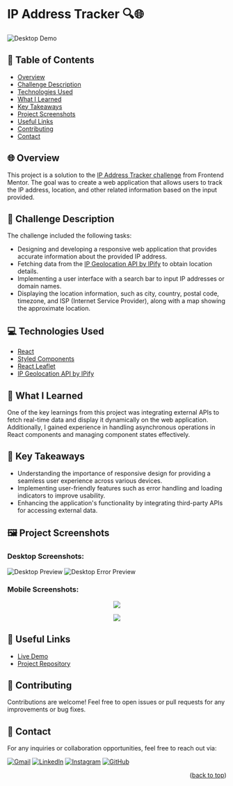 # IP Address Tracker 🔍🌐

![Desktop Demo](./demo/desktop.png)

## 📌 Table of Contents 

- [Overview](#-overview)
- [Challenge Description](#-challenge-description)
- [Technologies Used](#-technologies-used)
- [What I Learned](#-what-i-learned)
- [Key Takeaways](#-key-takeaways)
- [Project Screenshots](#-project-screenshots)
- [Useful Links](#-useful-links)
- [Contributing](#-contributing)
- [Contact](#-contact)

## 🌐 Overview

This project is a solution to the [IP Address Tracker challenge](https://www.frontendmentor.io/challenges/ip-address-tracker-I8-0yYAH0) from Frontend Mentor. The goal was to create a web application that allows users to track the IP address, location, and other related information based on the input provided.

## 📝 Challenge Description

The challenge included the following tasks:

- Designing and developing a responsive web application that provides accurate information about the provided IP address.
- Fetching data from the [IP Geolocation API by IPify](https://geo.ipify.org/) to obtain location details.
- Implementing a user interface with a search bar to input IP addresses or domain names.
- Displaying the location information, such as city, country, postal code, timezone, and ISP (Internet Service Provider), along with a map showing the approximate location.

## 💻 Technologies Used

- [React](https://reactjs.org/)
- [Styled Components](https://styled-components.com/)
- [React Leaflet](https://react-leaflet.js.org)
- [IP Geolocation API by IPify](https://geo.ipify.org/)

## 🌱 What I Learned

One of the key learnings from this project was integrating external APIs to fetch real-time data and display it dynamically on the web application. Additionally, I gained experience in handling asynchronous operations in React components and managing component states effectively.

## 🚀 Key Takeaways

- Understanding the importance of responsive design for providing a seamless user experience across various devices.
- Implementing user-friendly features such as error handling and loading indicators to improve usability.
- Enhancing the application's functionality by integrating third-party APIs for accessing external data.

## 🖼️ Project Screenshots

### Desktop Screenshots:

![Desktop Preview](./demo/desktop-demo.png)
![Desktop Error Preview](./demo/desktop-error-demo.png)

### Mobile Screenshots:

<p align="center"><img src="./demo/mobile-demo.png"></p>
<p align="center"><img src="./demo/mobile-error-demo.png"></p>

## 🔗 Useful Links

- [Live Demo](#) 
- [Project Repository](#)

## 🤝 Contributing

Contributions are welcome! Feel free to open issues or pull requests for any improvements or bug fixes.

## 💬 Contact 

For any inquiries or collaboration opportunities, feel free to reach out via:

[![Gmail](https://img.shields.io/badge/Gmail-D14836?style=for-the-badge&logo=gmail&logoColor=white)](mailto:cauebrolesef@gmail.com)
[![LinkedIn](https://img.shields.io/badge/LinkedIn-0077B5?style=for-the-badge&logo=linkedin&logoColor=white)](https://www.linkedin.com/in/cauebrolesef/)
[![Instagram](https://img.shields.io/badge/-Instagram-%23E4405F?style=for-the-badge&logo=instagram&logoColor=white)](https://www.instagram.com/cauebf_/)
[![GitHub](https://img.shields.io/badge/GitHub-181717?style=for-the-badge&logo=github&logoColor=white)](https://github.com/Cauebf)

<p align="right">(<a href="#ip-address-tracker-">back to top</a>)</p>
